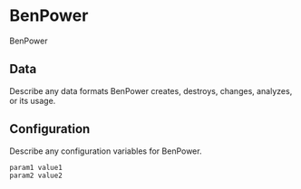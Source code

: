 # BenPower

BenPower

## Data

Describe any data formats BenPower creates, destroys, changes, analyzes, or its usage.




## Configuration

Describe any configuration variables for BenPower.

```
param1 value1
param2 value2
```
